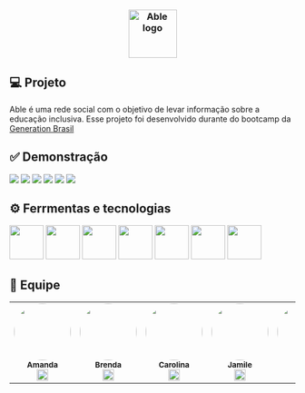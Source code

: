 <h3 align="center">
  <img src="https://i.imgur.com/aG6Bk8N.png" alt="Able logo" height="85"/>
</h3>

## 💻 Projeto
Able é uma rede social com o objetivo de levar informação sobre a educação inclusiva. 
Esse projeto foi desenvolvido durante do bootcamp da [Generation Brasil](https://brazil.generation.org/)

## ✅ Demonstração
<img  src="https://i.imgur.com/JoHYwr4.png" />
<img src="https://i.imgur.com/mzSs5my.png"/>
<img src="https://i.imgur.com/2tY5jKY.png"/>
<img src="https://i.imgur.com/OZorw4y.png"/>
<img src="https://i.imgur.com/DfKxX5O.png"/>
<img src="https://i.imgur.com/cNAom6R.png"/>

## ⚙ Ferrmentas e tecnologias
  
<img  src="https://cdn.jsdelivr.net/gh/devicons/devicon/icons/java/java-original.svg"  width="60"/> <img  src="https://cdn.jsdelivr.net/gh/devicons/devicon/icons/mysql/mysql-plain-wordmark.svg"  width="60"/> <img  src="https://cdn.jsdelivr.net/gh/devicons/devicon/icons/spring/spring-original-wordmark.svg"  width="60"/> <img  src="https://cdn.jsdelivr.net/gh/devicons/devicon/icons/html5/html5-plain-wordmark.svg"  width="60"/> <img  src="https://cdn.jsdelivr.net/gh/devicons/devicon/icons/css3/css3-plain-wordmark.svg"  width="60"/> <img  src="https://cdn.jsdelivr.net/gh/devicons/devicon/icons/typescript/typescript-original.svg"  width="60"/> <img  src="https://cdn.jsdelivr.net/gh/devicons/devicon/icons/react/react-original-wordmark.svg"  width="60"/>

## 👤 Equipe
<table>
<tr>
<td  align="center"><a  href="https://linktr.ee/amandaribeiro0" ><img  style="border-radius: 50%;"  src="https://i.imgur.com/lqb9Avx.jpg"  width="100px;" alt=""/><br /><sub><b>Amanda </b></sub></a><br /><a  href="https://www.linkedin.com/in/amanda--costa/"  title="linkedin"><img  src="https://cdn.jsdelivr.net/gh/devicons/devicon/icons/linkedin/linkedin-original.svg"  width="20"/></a>
</td>

<td  align="center"><a  href="https://linktr.ee/brenda_ramos_bezerra"><img  style="border-radius: 50%;"  src="https://i.imgur.com/6qxLhZ0.jpg"  width="100px;"  alt=""/><br /><sub><b>Brenda</b></sub></a><br /><a  href="http://linkedin.com/in/brenda-ramos-bezerra/"  title="linkedin"><img  src="https://cdn.jsdelivr.net/gh/devicons/devicon/icons/linkedin/linkedin-original.svg"  width="20"/></a>

</td>

<td  align="center"><a  href="https://linktr.ee/carolfaraujo"><img  style="border-radius: 50%;"  src="https://i.imgur.com/BM2JKGX.png"  width="100px;"  alt=""/><br /><sub><b>Carolina</b></sub></a><br /><a  href="https://www.linkedin.com/in/carolinafaraujo/"  title="linkedin"><img  src="https://cdn.jsdelivr.net/gh/devicons/devicon/icons/linkedin/linkedin-original.svg"  width="20"/></a>

</td>

<td  align="center"><a  href="https://github.com/fariasjamile"><img  style="border-radius: 50%;"  src="https://i.imgur.com/206bJCK.jpg"  width="100px;"  alt=""/><br /><sub><b>Jamile</b></sub></a><br /><a  href="https://www.linkedin.com/in/jamilefarias/"  title="linkedin"><img  src="https://cdn.jsdelivr.net/gh/devicons/devicon/icons/linkedin/linkedin-original.svg"  width="20"/></a>

</td>

<td  align="center"><a  href="https://github.com/laisfaustino"><img  style="border-radius: 50%;"  src="https://i.imgur.com/fCgovgR.jpg"  width="100px;"  alt=""/><br /><sub><b>Lais</b></sub></a><br /><a  href="https://www.linkedin.com/in/lais-rodrigues-faustino-gomes/"  title="linkedin"><img  src="https://cdn.jsdelivr.net/gh/devicons/devicon/icons/linkedin/linkedin-original.svg"  width="20"/></a>

</td>

<td  align="center"><a  href="https://linktr.ee/thiagoatl_"><img  style="border-radius: 50%;"  src="https://i.imgur.com/EW3cTx1.png"  width="100px;"  alt=""/><br /><sub><b>Thiago</b></sub></a><br /><a  href="https://www.linkedin.com/in/thiagoatl/"  title="linkedin"><img  src="https://cdn.jsdelivr.net/gh/devicons/devicon/icons/linkedin/linkedin-original.svg"  width="20"/></a>

</td>

</table>
